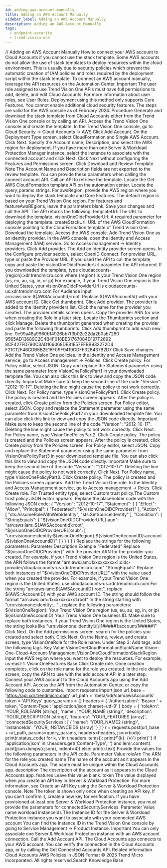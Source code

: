 ```yaml
---
id: adding-aws-account-manually
title: Adding an AWS Account Manually
sidebar_label: Adding an AWS Account Manually
description: Adding an AWS Account Manually
tags:
  - endpoint-security
  - trend-vision-one
---
```


/*<![CDATA[*/ $('#title').html($('meta[name=map-description]').attr('content')); /*]]>*/ Adding an AWS Account Manually How to connect your AWS account to Cloud Accounts if you cannot use the stack template. Some AWS accounts do not allow the use of stack templates to deploy resources within the cloud environment. This is usually due to security policies which prevent the automatic creation of IAM policies and roles required by the deployment script within the stack template. To connect an AWS account manually, leverage the API resources on the Automation Center. Important The user role assigned to use Trend Vision One APIs must have full permissions to add, delete, and edit Cloud Accounts. For more information about user roles, see User Roles. Deployment using this method only supports Core Features. You cannot enable additional cloud security features. The steps are valid for the AWS console as of February 2024. Procedure Generate and download the stack template from Cloud Accounts either from the Trend Vision One console or by calling an API. Access the Trend Vision One console and create the template. In the Trend Vision One console, go to Cloud Security → Cloud Accounts → AWS Click Add Account. On the Deployment Type screen, select CloudFormation and Single AWS Account. Click Next. Specify the Account name, Description, and select the AWS region for deployment. If you have more than one Server & Workload Protection Manager instance, select the instance to associate with the connected account and click Next. Click Next without configuring the Features and Permissions screen. Click Download and Review Template. Note The Account Name and Description fields are not exported to the review template. You can provide these parameters when calling the connect account API. Call an API to retrieve the template. Locate the Get AWS CloudFormation template API on the automation center. Locate the query_params strings. For awsRegion, provide the AWS region where you want to deploy the stack template and Core Features. The default region is based on your Trend Vision One region. For features and featureAwsREgions, leave the parameters blank. Save your changes and call the API. The API returns the following: templateUrl: The URL to download the template. visionOneOidcProviderUrl: A required parameter for deploying the template. createStackUrl: URL of the AWS CloudFormation console pointing to the CloudFormation template of Trend Vision One. Download the template. Access the AWS console. Add Trend Vision One as an identity provider. In the AWS console, open the Identity and Access Management (IAM) service. Go to Access management → Identity providers. Click Add provider. The Add an Identity provider screen opens. In the Configure provider section, select OpenID Connect. For provider URL, type or paste the Provider URL. If you used the API to call the template, copy and paste the visionOneOidcProviderUrl parameter the API returned. If you downloaded the template, type cloudaccounts-{region}.xdr.trendmicro.com where {region} is your Trend Vision One region (us, eu, au, sg, in, or jp) For example, if your Trend Vision One region is the United States, your visionOneOidcProviderUrl is cloudaccounts-us.xdr.trendmicro.com For Audience input arn:aws:iam::${AWSAccountId}:root. Replace ${AWSAccountId} with your AWS account ID. Click Get thumbprint. Click Add provider. The provider is added to the Identity providers list. Click the name for the provider you created. The provider details screen opens. Copy the provider ARN for use when creating the Role in a later step. Locate the Thumbprints section and click Manage. Delete the thumbprint generated when creating the provider and paste the following thumbprints. Click Add thumbprint to add each new line. 9e99a48a9960b14926bb7f3b02e22da2b0ab7280 9565AD13689C2C4B4F018BE31767084D197F2692 8CF427FD790C3AD166068DE81E57EFBB932272D4 F21C12F46CDB6B2E16F09F9419CDFF328437B2D7 Click Save changes. Add the Trend Vision One policies. In the Identity and Access Management service, go to Access management → Policies. Click Create policy. For Policy editor, select JSON. Copy and replace the Statement parameter using the same parameter from VisionOnePolicyPart1 in your downloaded template file. You can also click this link to view and copy the JSON code directly. Important Make sure to keep the second line of the code "Version": "2012-10-17". Deleting the line might cause the policy to not work correctly. Click Next. For Policy name, type VisionOnePolicyPart1. Click Create policy. The policy is created and the Policies screen appears. After the policy is created, click Create policy from the Policies screen. For Policy editor, select JSON. Copy and replace the Statement parameter using the same parameter from VisionOnePolicyPart2 in your downloaded template file. You can also click this link to view and copy the JSON code directly. Important Make sure to keep the second line of the code "Version": "2012-10-17". Deleting the line might cause the policy to not work correctly. Click Next. For Policy name, type VisionOnePolicyPart2. Click Create policy. The policy is created and the Policies screen appears. After the policy is created, click Create policy from the Policies screen. For Policy editor, select JSON. Copy and replace the Statement parameter using the same parameter from VisionOnePolicyPart3 in your downloaded template file. You can also click this link to view and copy the JSON code directly. Important Make sure to keep the second line of the code "Version": "2012-10-17". Deleting the line might cause the policy to not work correctly. Click Next. For Policy name, type VisionOnePolicyPart3. Click Create policy. The policy is created and the Policies screen appears. Add the Trend Vision One role. In the Identity and Access Management service, go to Access management → Roles. Click Create role. For Trusted entity type, select Custom trust policy.The Custom trust policy JSON editor appears. Replace the placeholder code with the following JSON code: { "Version": "2012-10-17", "Statement": [ { "Effect": "Allow", "Principal": { "Federated": "${visionOneOIDCProvider}" }, "Action": [ "sts:AssumeRoleWithWebIdentity", "sts:SetSourceIdentity" ], "Condition": { "StringEquals": { "${visionOneOIDCProviderURL}:aud": "arn:aws:iam::${AWSAccountId}:root", "${visionOneOIDCProviderURL}:sub": [ "urn:visionone:identity:${visionOneRegion}:${visionOneAccountID}:account/${visionOneAccountID}" ] } } } ] } Replace the strings for the following parameters: Parameter Description Example "Federated" Replace "${visionOneOIDCProvider}" with the provider ARN for the provider you created. For example, if your Trend Vision One region is the United States, the ARN follows the format "arn:aws:iam::1xxxxxxxxxx1:oidc-provider/cloudaccounts-us.xdr.trendmicro.com" "StringEquals" Replace both instances of "${visionOneOIDCProviderURL}" with the value used when you created the provider. For example, if your Trend Vision One region is the United States, use cloudaccounts-us.xdr.trendmicro.com For the string "arn:aws:iam::${AWSAccountID}:root", replace ${AWS::AccountID} with your AWS account ID. The string should follow the format "arn:aws:iam::1xxxxxxxxxx1:root" In the string starting with "urn:visionone:identity:..." , replace the following parameters: ${visionOneRegion}: Your Trend Vision One region (us, eu, au, sg, in, or jp) ${visionOneAccountID} Your Trend Vision One business ID. Make sure to replace both instances. If your Trend Vision One region is the United States, the string looks like "urn:visionone:identity:us:1#####1:account/1#####1" Click Next. On the Add permissions screen, search for the policies you created and select both. Click Next. On the Name, review, and create screen, type VisionOneRole for the Role name. Under Step 3: Add tags, add the following tags. Key Value VisionOneCloudFormationStackName Vision-One-Cloud-Account-Management VisionOneCloudFormationStackRegion Input the AWS region where you want to deploy the resources. For example, us-east-1. VisionOneFeatures Base Click Create role. Once creation completes, click on the role name for the role you created. In the role details screen, copy the ARN to use with the add account API in a later step. Connect your AWS account to the Cloud Accounts app using the Add Account API. Access the API from the Automation Center, or copy the following code to customize. import requests import json url_base = 'https://api.xdr.trendmicro.com' url_path = '/beta/xdr/cam/awsAccounts' token = 'API Keys' query_params = {} headers = { 'Authorization': 'Bearer ' + token, 'Content-Type': 'application/json;charset=utf-8' } body = { 'roleArn': 'YOUR_ROLEARN (string)', 'name': 'YOUR_NAME (string)', 'description': 'YOUR_DESCRIPTION (string)', 'features': 'YOUR_FEATURES (array)', 'connectedSecurityServices': [ { 'name': 'YOUR_NAME2 (string)', 'instanceIds': 'YOUR_INSTANCEIDS (array)' } ] } r = requests.post(url_base + url_path, params=query_params, headers=headers, json=body) print(r.status_code) for k, v in r.headers.items(): print(f'{k}: {v}') print('') if 'application/json' in r.headers.get('Content-Type', '') and len(r.content): print(json.dumps(r.json(), indent=4)) else: print(r.text) Provide the values for the following parameters in the API code. Parameter Value roleArn The ARN for the role you created name The name of the account as it appears in the Cloud Accounts app. The name must be unique within the Cloud Accounts app. description The description of the account as it appears in the Cloud Accounts app. features Leave this value blank. token The value displayed when you create an API key in Server & Workload Protection. For more information, see Create an API Key using the Server & Workload Protection console. Note The token is shown only once when creating an API key. If you can't confirm it, create a new key for verification. If you have provisioned at least one Server & Workload Protection instance, you must provide the parameters for connectedSecurityServices. Parameter Value name workload instanceIds The Instance ID for the Server & Workload Protection instance you want to associate with your connected AWS account You can find the Instance ID in the Trend Vision One console by going to Service Management → Product Instance. Important You can only associate one Server & Workload Protection instance with an AWS account connection. Call the Add Account API. The Cloud Accounts app connects to your AWS account. You can verify the connection in the Cloud Accounts app, or by calling the Get Connected Accounts API. Related information Cloud Accounts AWS Policies in JSON Format © 2025 Trend Micro Incorporated. All rights reserved.Search Knowledge Base
